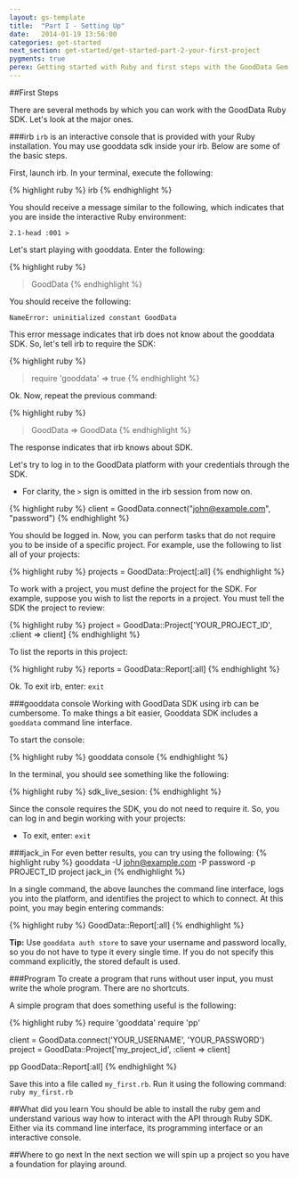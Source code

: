 ```yaml
---
layout: gs-template
title:  "Part I - Setting Up"
date:   2014-01-19 13:56:00
categories: get-started
next_section: get-started/get-started-part-2-your-first-project
pygments: true
perex: Getting started with Ruby and first steps with the GoodData Gem.
---
```


##First Steps

There are several methods by which you can work with the GoodData Ruby SDK. Let's look at the major ones.

###irb
`irb` is an interactive console that is provided with your Ruby installation. You may  use gooddata sdk inside your irb. Below are some of the basic steps. 

First, launch irb. In your terminal, execute the following:

{% highlight ruby %}
  irb
{% endhighlight %}

You should receive a message similar to the following, which indicates that you are inside the interactive Ruby environment:

`2.1-head :001 >`

Let's start playing with gooddata. Enter the following:

{% highlight ruby %}
  > GoodData
{% endhighlight %}

You should receive the following:

`NameError: uninitialized constant GoodData`

This error message indicates that irb does not know about the gooddata SDK. So, let's tell irb to require the SDK:

{% highlight ruby %}
  > require 'gooddata'
  => true
{% endhighlight %}

Ok. Now, repeat the previous command:

{% highlight ruby %}
  > GoodData
  => GoodData
{% endhighlight %}

The response indicates that irb knows about SDK. 

Let's try to log in to the GoodData platform with your credentials through the SDK. 
* For clarity, the `>` sign is omitted in the irb session from now on.

{% highlight ruby %}
  client = GoodData.connect("john@example.com", "password")
{% endhighlight %}

You should be logged in. Now, you can perform tasks that do not require you to be inside of a specific project. For example, use the following to list all of your projects:

{% highlight ruby %}
  projects = GoodData::Project[:all]
{% endhighlight %}

To work with a project, you must define the project for the SDK. For example, suppose you wish to list the reports in a project. You must tell the SDK the project to review: 

{% highlight ruby %}
  project = GoodData::Project['YOUR_PROJECT_ID', :client => client]
{% endhighlight %}

To list the reports in this project:

{% highlight ruby %}
  reports = GoodData::Report[:all]
{% endhighlight %}

Ok. To exit irb, enter:
 `exit`

###gooddata console
Working with GoodData SDK using irb can be cumbersome. To make things a bit easier, Gooddata SDK includes a `gooddata` command line interface. 

To start the console:

{% highlight ruby %}
  gooddata console
{% endhighlight %}

In the terminal, you should see something like the following:

{% highlight ruby %}
  sdk_live_sesion:
{% endhighlight %}

Since the console requires the SDK, you do not need to require it. So, you can log in and begin working with your projects:
* To exit, enter: `exit`

###jack_in
For even better results, you can try using the following:
{% highlight ruby %}
  gooddata -U john@example.com -P password -p PROJECT_ID project jack_in
{% endhighlight %}

In a single command, the above launches the command line interface, logs you into the platform, and identifies the project to which to connect. At this point, you may begin entering commands:

{% highlight ruby %}
  GoodData::Report[:all]
{% endhighlight %}

**Tip:** Use `gooddata auth store` to save your username and password locally, so you do not have to type it every single time. If you do not specify this command explicitly, the stored default is used. 

###Program
To create a program that runs without user input, you must write the whole program. There are no shortcuts. 

A simple program that does something useful is the following:

{% highlight ruby %}
  require 'gooddata'
  require 'pp'

  client = GoodData.connect('YOUR_USERNAME', 'YOUR_PASSWORD')
  project = GoodData::Project['my_project_id', :client => client]

  pp GoodData::Report[:all]
{% endhighlight %}

Save this into a file called `my_first.rb`. Run it using the following command: 
`ruby my_first.rb`

##What did you learn
You should be able to install the ruby gem and understand various way how to interact with the API through Ruby SDK. Either via its command line interface, its programming interface or an interactive console.

##Where to go next
In the next section we will spin up a project so you have a foundation for playing around.